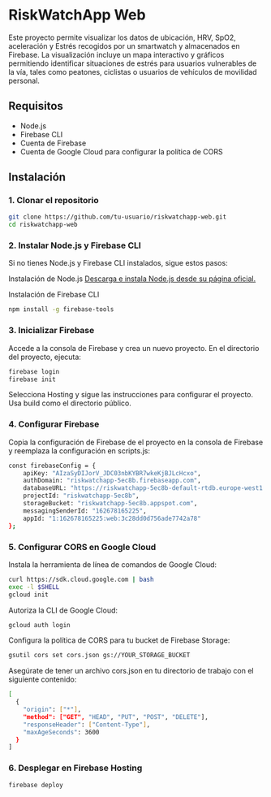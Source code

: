 # RiskWatchApp Web

Este proyecto permite visualizar los datos de ubicación, HRV, SpO2, aceleración y Estrés recogidos por un smartwatch y almacenados en Firebase. La visualización incluye un mapa interactivo y gráficos permitiendo identificar situaciones de estrés para usuarios vulnerables de la vía, tales como peatones, ciclistas o usuarios de vehículos de movilidad personal.

## Requisitos

- Node.js
- Firebase CLI
- Cuenta de Firebase
- Cuenta de Google Cloud para configurar la política de CORS

## Instalación

### 1. Clonar el repositorio

```bash
git clone https://github.com/tu-usuario/riskwatchapp-web.git
cd riskwatchapp-web
```

### 2. Instalar Node.js y Firebase CLI
Si no tienes Node.js y Firebase CLI instalados, sigue estos pasos:

Instalación de Node.js
[Descarga e instala Node.js desde su página oficial.](https://nodejs.org/en)

Instalación de Firebase CLI
```bash
npm install -g firebase-tools
```

### 3. Inicializar Firebase
Accede a la consola de Firebase y crea un nuevo proyecto.
En el directorio del proyecto, ejecuta:
```bash
firebase login
firebase init
```
Selecciona Hosting y sigue las instrucciones para configurar el proyecto. Usa build como el directorio público.
### 4. Configurar Firebase
Copia la configuración de Firebase de el proyecto en la consola de Firebase y reemplaza la configuración en scripts.js:
```bash
const firebaseConfig = {
    apiKey: "AIzaSyDIJorV_JDC03nbKYBR7wkeKjBJLcHcxo",
    authDomain: "riskwatchapp-5ec8b.firebaseapp.com",
    databaseURL: "https://riskwatchapp-5ec8b-default-rtdb.europe-west1.firebasedatabase.app",
    projectId: "riskwatchapp-5ec8b",
    storageBucket: "riskwatchapp-5ec8b.appspot.com",
    messagingSenderId: "162678165225",
    appId: "1:162678165225:web:3c28dd0d756ade7742a78"
};
```
### 5. Configurar CORS en Google Cloud
Instala la herramienta de línea de comandos de Google Cloud:
```bash
curl https://sdk.cloud.google.com | bash
exec -l $SHELL
gcloud init
```
Autoriza la CLI de Google Cloud:
```bash
gcloud auth login
```
Configura la política de CORS para tu bucket de Firebase Storage:
```bash
gsutil cors set cors.json gs://YOUR_STORAGE_BUCKET
```
Asegúrate de tener un archivo cors.json en tu directorio de trabajo con el siguiente contenido:
```bash
[
  {
    "origin": ["*"],
    "method": ["GET", "HEAD", "PUT", "POST", "DELETE"],
    "responseHeader": ["Content-Type"],
    "maxAgeSeconds": 3600
  }
]
```
### 6. Desplegar en Firebase Hosting
```bash
firebase deploy
```
